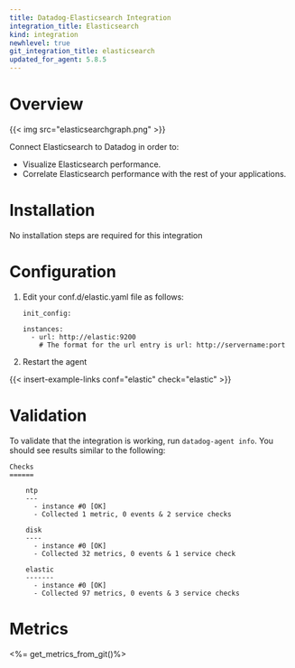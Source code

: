 ```yaml
---
title: Datadog-Elasticsearch Integration
integration_title: Elasticsearch
kind: integration
newhlevel: true
git_integration_title: elasticsearch
updated_for_agent: 5.8.5
---
```


# Overview

{{< img src="elasticsearchgraph.png" >}}

Connect Elasticsearch to Datadog in order to:

* Visualize Elasticsearch performance.
* Correlate Elasticsearch performance with the rest of your applications.



# Installation

No installation steps are required for this integration

# Configuration

1.  Edit your conf.d/elastic.yaml file as follows:

        init_config:

        instances:
          - url: http://elastic:9200
            # The format for the url entry is url: http://servername:port

1.  Restart the agent

{{< insert-example-links conf="elastic" check="elastic" >}}

# Validation

To validate that the integration is working, run ```datadog-agent info```. You should see results similar to the following:

    Checks
    ======

        ntp
        ---
          - instance #0 [OK]
          - Collected 1 metric, 0 events & 2 service checks

        disk
        ----
          - instance #0 [OK]
          - Collected 32 metrics, 0 events & 1 service check

        elastic
        -------
          - instance #0 [OK]
          - Collected 97 metrics, 0 events & 3 service checks

# Metrics

<%= get_metrics_from_git()%>


